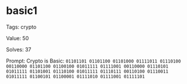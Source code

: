 
basic1
======


Tags: crypto

Value: 50

Solves: 37

Prompt: Crypto is Basic: `01101101 01101100 01101000 01111011 01110100 00110000 01101100 01100100 01011111 01111001 00110000 01110101 01011111 01101001 01110100 01011111 01110111 00110100 01110011 01011111 01100101 01100001 01111010 01111001 01111101`
